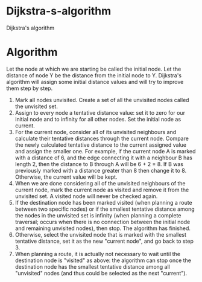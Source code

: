 # Dijkstra-s-algorithm
Dijkstra's algorithm

# Algorithm

Let the node at which we are starting be called the initial node. Let the distance of node Y be the distance from the initial node to Y. Dijkstra's algorithm will assign some initial distance values and will try to improve them step by step.

1) Mark all nodes unvisited. Create a set of all the unvisited nodes called the unvisited set.
2) Assign to every node a tentative distance value: set it to zero for our initial node and to infinity for all other nodes. Set the initial node as current.
3) For the current node, consider all of its unvisited neighbours and calculate their tentative distances through the current node. Compare the newly calculated tentative distance to the current assigned value and assign the smaller one. For example, if the current node A is marked with a distance of 6, and the edge connecting it with a neighbour B has length 2, then the distance to B through A will be 6 + 2 = 8. If B was previously marked with a distance greater than 8 then change it to 8. Otherwise, the current value will be kept.
4) When we are done considering all of the unvisited neighbours of the current node, mark the current node as visited and remove it from the unvisited set. A visited node will never be checked again.
5) If the destination node has been marked visited (when planning a route between two specific nodes) or if the smallest tentative distance among the nodes in the unvisited set is infinity (when planning a complete traversal; occurs when there is no connection between the initial node and remaining unvisited nodes), then stop. The algorithm has finished.
6) Otherwise, select the unvisited node that is marked with the smallest tentative distance, set it as the new "current node", and go back to step 3.
7) When planning a route, it is actually not necessary to wait until the destination node is "visited" as above: the algorithm can stop once the destination node has the smallest tentative distance among all "unvisited" nodes (and thus could be selected as the next "current").

